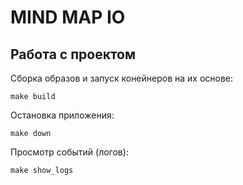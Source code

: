 # MIND MAP IO

## Работа с проектом

Сборка образов и запуск конейнеров на их основе:

``` make build ```

Остановка приложения:

``` make down ```

Просмотр событий (логов):

``` make show_logs ```
